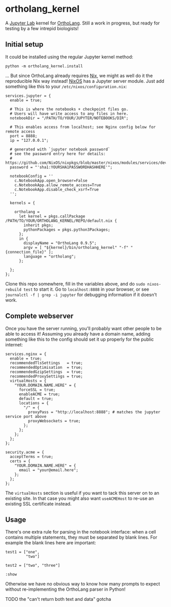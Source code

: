 ortholang_kernel
================

A [Jupyter Lab][jupyterlab] kernel for [OrthoLang][ortholang].
Still a work in progress, but ready for testing by a few intrepid biologists!


Initial setup
-------------

It could be installed using the regular Jupyter kernel method:
```
python -m ortholang_kernel.install
```

... But since OrthoLang already requires [Nix][nix], we might as well do it the
reproducible Nix way instead! [NixOS][nixos] has a Jupyter server module. Just
add something like this to your `/etc/nixos/configuration.nix`:

```
services.jupyter = {
  enable = true;

  # This is where the notebooks + checkpoint files go.
  # Users will have write access to any files in here.
  notebookDir = "/PATH/TO/YOUR/JUPYTER/NOTEBOOKS/DIR";

  # This enables access from localhost; see Nginx config below for remote access
  port = 8888;
  ip = "127.0.0.1";

  # generated with `jupyter notebook password`
  # see the password entry here for details:
  # https://github.com/NixOS/nixpkgs/blob/master/nixos/modules/services/development/jupyter/default.nix#L77
  password = "'sha1:YOURSHA1PASSWORDHASHHERE'";

  notebookConfig = '' 
    c.NotebookApp.open_browser=False 
    c.NotebookApp.allow_remote_access=True 
    c.NotebookApp.disable_check_xsrf=True 
  '';

  kernels = {

    ortholang =
      let kernel = pkgs.callPackage /PATH/TO/YOUR/ORTHOLANG_KERNEL/REPO/default.nix {
        inherit pkgs;
        pythonPackages = pkgs.python3Packages;
      };
      in {
        displayName = "OrthoLang 0.9.5";
        argv = [ "${kernel}/bin/ortholang_kernel" "-f" "{connection_file}" ];
        language = "ortholang";
      };

  };
};
```

Clone this repo somewhere, fill in the variables above, and do `sudo
nixos-rebuild test` to start it. Go to `localhost:8888` in your browser, or see
`journalctl -f | grep -i jupyter` for debugging information if it doesn't work.


Complete webserver
------------------

Once you have the server running, you'll probably want other people to be able
to access it! Assuming you already have a domain name, adding something like
this to the config should set it up properly for the public internet:

```
services.nginx = {
  enable = true;
  recommendedTlsSettings   = true;
  recommendedOptimisation  = true;
  recommendedGzipSettings  = true;
  recommendedProxySettings = true;
  virtualHosts = {
    "YOUR.DOMAIN.NAME.HERE" = {
      forceSSL = true;
      enableACME = true;
      default = true;
      locations = {
        "/" = {
          proxyPass = "http://localhost:8888"; # matches the jupyter service port above
          proxyWebsockets = true;
        };
      };
    };
  };
};

security.acme = {
  acceptTerms = true;
  certs = {
    "YOUR.DOMAIN.NAME.HERE" = {
      email = "your@email.here";
    };
  };
};
```

The `virtualHosts` section is useful if you want to tack this server on to an existing site.
In that case you might also want `useACMEHost` to re-use an existing SSL certificate instead.

Usage
-----

There's one extra rule for parsing in the notebook interface: when a cell
contains multiple statements, they must be separated by blank lines. For
example the blank lines here are important:

```
test1 = ["one",
         "two"]

test2 = ["two", "three"]

:show
```

Otherwise we have no obvious way to know how many prompts to expect
without re-implementing the OrthoLang parser in Python!

TODO the "can't return both text and data" gotcha


[nixos]: https://nixos.org
[nix]: https://nixos.org/nix
[jupyterlab]: https://jupyterlab.readthedocs.io/en/stable/getting_started/overview.html
[ortholang]: https://ortholang.pmb.berkeley.edu/

